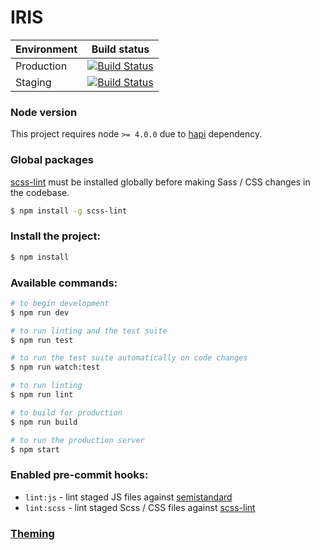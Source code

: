 # IRIS

| Environment | Build status |
|-------------|--------------|
| Production  | [![Build Status](https://travis-ci.org/iris-dni/iris-frontend.svg?branch=master)](https://travis-ci.org/iris-dni/iris-frontend) |
| Staging     | [![Build Status](https://travis-ci.org/iris-dni/iris-frontend.svg?branch=staging)](https://travis-ci.org/iris-dni/iris-frontend)

### Node version

This project requires node `>= 4.0.0` due to [hapi](https://github.com/hapijs/hapi/blob/master/package.json) dependency.

### Global packages

[scss-lint](https://github.com/brigade/scss-lint) must be installed globally before making Sass / CSS changes in the codebase.

```sh
$ npm install -g scss-lint
```

### Install the project:

```sh
$ npm install
```

### Available commands:

```sh
# to begin development
$ npm run dev

# to run linting and the test suite
$ npm run test

# to run the test suite automatically on code changes
$ npm run watch:test

# to run linting
$ npm run lint

# to build for production
$ npm run build

# to run the production server
$ npm start
```

### Enabled pre-commit hooks:

- `lint:js` - lint staged JS files against [semistandard](https://github.com/Flet/semistandard)
- `lint:scss` - lint staged Scss / CSS files against [scss-lint](https://github.com/brigade/scss-lint)

### [Theming](https://github.com/iris-dni/iris-frontend/wiki/Theming-a-%22private-fork%22)
